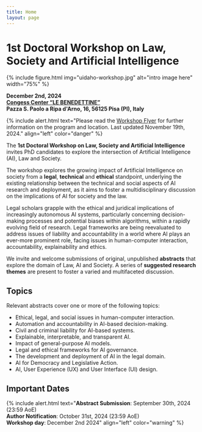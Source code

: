 ```yaml
---
title: Home
layout: page
---
```


# 1st Doctoral Workshop on Law, Society and Artificial Intelligence

{% include figure.html img="uidaho-workshop.jpg" alt="intro image here"  width="75%" %}


**December 2nd, 2024<br>
[Congess Center “LE BENEDETTINE”](https://maps.app.goo.gl/v6JqtUAkYCgopKCz7)<br> 
Pazza S. Paolo a Ripa d'Arno, 16, 56125 Pisa (PI), Italy**

{% include alert.html text="Please read the [Workshop Flyer](locandina.pdf) for further information on the program and location. Last updated November 19th, 2024." align="left" color="danger" %}



The **1st Doctoral Workshop on Law, Society and Artificial Intelligence** invites PhD candidates to explore the intersection of Artificial Intelligence (AI), Law and Society. 

The workshop explores the growing impact of Artificial Intelligence on society from a **legal**, **technical** and **ethical** standpoint, underlying the existing relationship between the technical and social aspects of AI research and deployment, as it aims to foster a multidisciplinary discussion on the implications of AI for society and the law.

Legal scholars grapple with the ethical and juridical implications of increasingly autonomous AI systems, particularly concerning decision-making processes and potential biases within algorithms, within a rapidly evolving field of research. Legal frameworks are being reevaluated to address issues of liability and accountability in a world where AI plays an ever-more prominent role, facing issues in human-computer interaction, accountability, explainability and ethics.
 
We invite and welcome submissions of original, unpublished **abstracts** that explore the domain of Law, AI and Society. A series of **suggested research themes** are present to foster a varied and multifaceted discussion.


## Topics 
Relevant abstracts cover one or more of the following topics:
- Ethical, legal, and social issues in human-computer interaction.
- Automation and accountability in AI-based decision-making.
- Civil and criminal liability for AI-based systems.
- Explainable, interpretable, and transparent AI.
- Impact of general-purpose AI models.
- Legal and ethical frameworks for AI governance. 
- The development and deployment of AI in the legal domain.
- AI for Democracy and Legislative Action.
- AI, User Experience (UX) and User Interface (UI) design.

## Important Dates
{% include alert.html text="**Abstract Submission**: September 30th, 2024 (23:59 AoE)<br>
**Author Notification**: October 31st, 2024 (23:59 AoE)<br>
**Workshop day**: December 2nd 2024" align="left" color="warning" %}


